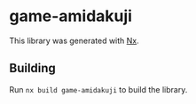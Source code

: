 # game-amidakuji

This library was generated with [Nx](https://nx.dev).

## Building

Run `nx build game-amidakuji` to build the library.
